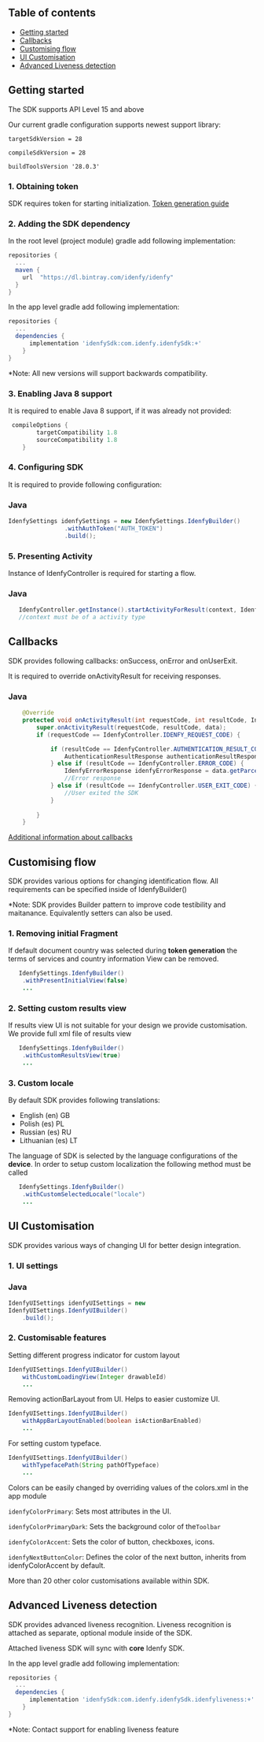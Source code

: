 ## Table of contents

*   [Getting started](#getting-started)
*   [Callbacks](#callbacks)
*   [Customising flow](#customising-flow)
*   [UI Customisation](#ui-customisation)
*   [Advanced Liveness detection](#advanced-liveness-detection)

## Getting started
The SDK supports API Level 15 and above

Our current gradle configuration supports newest support library:

`targetSdkVersion = 28`

`compileSdkVersion = 28`

`buildToolsVersion '28.0.3'`


### 1. Obtaining token
SDK requires token for starting initialization. [Token generation guide](https://github.com/idenfy/Documentation/blob/master/pages/GeneratingIdentificationToken.md)

### 2. Adding the SDK dependency
In the root level (project module) gradle add following implementation:

```gradle
repositories {
  ...
  maven {
    url  "https://dl.bintray.com/idenfy/idenfy"
  }
}
```
In the app level gradle add following implementation:
```gradle
repositories {
  ...
  dependencies {  
      implementation 'idenfySdk:com.idenfy.idenfySdk:+' 
    }
}
```
*Note: All new versions will support backwards compatibility.
### 3. Enabling Java 8 support
It is required to enable Java 8 support, if it was already not provided:
```gradle
 compileOptions {
        targetCompatibility 1.8
        sourceCompatibility 1.8
    }
```

### 4. Configuring SDK
It is required to provide following configuration:
### Java
```java
IdenfySettings idenfySettings = new IdenfySettings.IdenfyBuilder()
                .withAuthToken("AUTH_TOKEN")
                .build();
```


### 5. Presenting Activity
Instance of IdenfyController is required for starting a flow.

### Java
```java
   IdenfyController.getInstance().startActivityForResult(context, IdenfyController.IDENFY_REQUEST_CODE, idenfySettings);
   //context must be of a activity type
```
## Callbacks
SDK provides following callbacks: onSuccess, onError and onUserExit.

It is required to override onActivityResult for receiving responses.

### Java
```java
    @Override
    protected void onActivityResult(int requestCode, int resultCode, Intent data) {
        super.onActivityResult(requestCode, resultCode, data);
        if (requestCode == IdenfyController.IDENFY_REQUEST_CODE) {

            if (resultCode == IdenfyController.AUTHENTICATION_RESULT_CODE) {
                AuthenticationResultResponse authenticationResultResponse = data.getParcelableExtra(IdenfyController.ON_AUTHENTICATION_RESULT);
            } else if (resultCode == IdenfyController.ERROR_CODE) {
                IdenfyErrorResponse idenfyErrorResponse = data.getParcelableExtra(IdenfyController.ON_ERROR);
                //Error response
            } else if (resultCode == IdenfyController.USER_EXIT_CODE) {
                //User exited the SDK
            }
            
        }
    }
```


[Additional information about callbacks](https://github.com/idenfy/Documentation/blob/master/pages/StandardErrorMessages.md)

## Customising flow
 SDK provides various options for changing identification flow. All requirements can be specified inside of IdenfyBuilder()
 
 *Note: SDK provides Builder pattern to improve code testibility and maitanance. Equivalently setters can also be used.
 
 ### 1. Removing initial Fragment

If default document country was selected during **token generation** the terms of services and country information View can be removed.
```java
   IdenfySettings.IdenfyBuilder()
    .withPresentInitialView(false)
    ...
```

### 2. Setting custom results view

If results view UI is not suitable for your design we provide customisation. We provide full xml file of results view
```java
   IdenfySettings.IdenfyBuilder()
    .withCustomResultsView(true)
    ...
```

### 3. Custom locale

 By default SDK provides following translations:

 - English (en) GB
 - Polish (es) PL
 - Russian (es) RU
 - Lithuanian (es) LT

The language of SDK is selected by the language configurations of the **device**. In order to setup custom localization the following method must be called
```java
   IdenfySettings.IdenfyBuilder()
    .withCustomSelectedLocale("locale")
    ...
```
## UI Customisation

SDK provides various ways of changing UI for better design integration.
 ### 1. UI settings

### Java
```java
IdenfyUISettings idenfyUISettings = new 
IdenfyUISettings.IdenfyUIBuilder()
    .build();
```
 ### 2. Customisable features
 Setting different progress indicator for custom layout
```java
IdenfyUISettings.IdenfyUIBuilder()
    withCustomLoadingView(Integer drawableId)
    ...
```
Removing actionBarLayout from UI. Helps to easier customize UI.
```java
IdenfyUISettings.IdenfyUIBuilder()
    withAppBarLayoutEnabled(boolean isActionBarEnabled)
    ...
```

For setting custom typeface.
```java
IdenfyUISettings.IdenfyUIBuilder()
    withTypefacePath(String pathOfTypeface)
    ...
```
Colors can be easily changed by overriding values of the colors.xml in the app module

`idenfyColorPrimary`: Sets most attributes in the UI.

`idenfyColorPrimaryDark`: Sets the background color of the`Toolbar`

`idenfyColorAccent`: Sets the color of button, checkboxes, icons.

`idenfyNextButtonColor`: Defines the color of the next button, inherits from idenfyColorAccent by default.

More than 20 other color customisations available within SDK.


 ## Advanced Liveness detection
SDK provides advanced liveness recognition. Liveness recognition is attached as separate, optional module inside of the SDK. 
 
Attached liveness SDK will sync with **core** Idenfy SDK.

In the app level gradle add following implementation:
```gradle
repositories {
  ...
  dependencies {  
      implementation 'idenfySdk:com.idenfy.idenfySdk.idenfyliveness:+' 
    }
}
```
 
*Note: Contact support for enabling liveness feature






